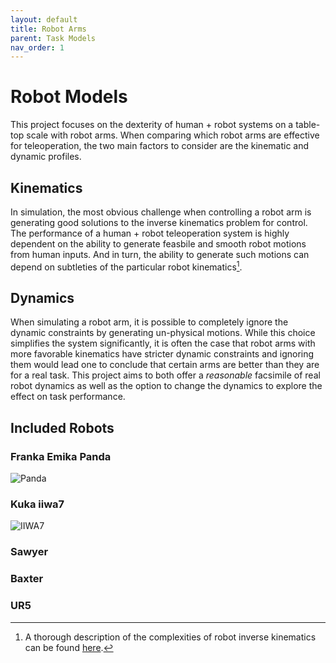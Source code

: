 ```yaml
---
layout: default
title: Robot Arms
parent: Task Models
nav_order: 1
---
```


# Robot Models

This project focuses on the dexterity of human + robot systems on a table-top scale with robot arms. When comparing which robot arms are effective for teleoperation, the two main factors to consider are the kinematic and dynamic profiles. 

## Kinematics
In simulation, the most obvious challenge when controlling a robot arm is generating good solutions to the inverse kinematics problem for control. The performance of a human + robot teleoperation system is highly dependent on the ability to generate feasbile and smooth robot motions from human inputs. And in turn, the ability to generate such motions can depend on subtleties of the particular robot kinematics[^1]. 

## Dynamics
When simulating a robot arm, it is possible to completely ignore the dynamic constraints by generating un-physical motions. While this choice simplifies the system significantly, it is often the case that robot arms with more favorable kinematics have stricter dynamic constraints and ignoring them would lead one to conclude that certain arms are better than they are for a real task. This project aims to both offer a *reasonable* facsimile of real robot dynamics as well as the option to change the dynamics to explore the effect on task performance.

## Included Robots

### Franka Emika Panda

![Panda]({{site.baseurl}}/assets/imgs/panda_specs.png)


### Kuka iiwa7

![IIWA7]({{site.baseurl}}/assets/imgs/iiwa7_specs.png)

### Sawyer


### Baxter


### UR5


[^1]: A thorough description of the complexities of robot inverse kinematics can be found [here](https://motion.cs.illinois.edu/RoboticSystems/InverseKinematics.html).

